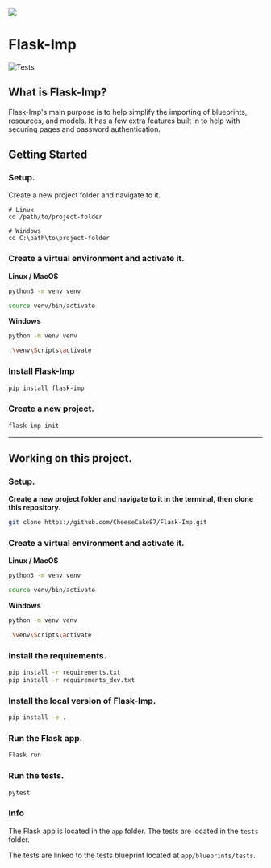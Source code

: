 ![](https://raw.githubusercontent.com/CheeseCake87/Flask-Imp/master/_assets/Flask-Imp-Small.png)

# Flask-Imp

![Tests](https://github.com/CheeseCake87/Flask-Imp/actions/workflows/tests.yml/badge.svg)

## What is Flask-Imp?

Flask-Imp's main purpose is to help simplify the importing of blueprints, resources, and models.
It has a few extra features built in to help with securing pages and password authentication.

## Getting Started

### Setup.

Create a new project folder and navigate to it.

```text
# Linux
cd /path/to/project-folder

# Windows
cd C:\path\to\project-folder
```

### Create a virtual environment and activate it.

**Linux / MacOS**

```bash
python3 -m venv venv
```

```bash
source venv/bin/activate
```

**Windows**

```bash
python -m venv venv
```

```bash
.\venv\Scripts\activate
```

### Install Flask-Imp

```bash
pip install flask-imp
```

### Create a new project.

```bash
flask-imp init
```

---

## Working on this project.

### Setup.

**Create a new project folder and navigate to it in the terminal, then clone this repository.**

```bash
git clone https://github.com/CheeseCake87/Flask-Imp.git
```

### Create a virtual environment and activate it.

**Linux / MacOS**

```bash
python3 -m venv venv
```

```bash
source venv/bin/activate
```

**Windows**

```bash
python -m venv venv
```

```bash
.\venv\Scripts\activate
```

### Install the requirements.

```bash
pip install -r requirements.txt
pip install -r requirements_dev.txt
```

### Install the local version of Flask-Imp.

```bash
pip install -e .
```

### Run the Flask app.

```bash
Flask run
```

### Run the tests.

```bash
pytest
```

### Info

The Flask app is located in the `app` folder. The tests are located in the `tests` folder.

The tests are linked to the tests blueprint located at `app/blueprints/tests`.